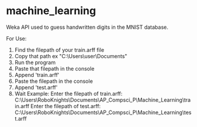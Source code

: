 # machine_learning
Weka API used to guess handwritten digits in the MNIST database.

For Use:
1. Find the filepath of your train.arff file
2. Copy that path ex "C:\Users\user\Documents\"
3. Run the program
4. Paste that filepath in the console
5. Append 'train.arff'
6. Paste the filepath in the console
7. Append 'test.arff'
8. Wait
Example: 
Enter the filepath of train.arff: 
C:\Users\RoboKnights\Documents\AP_Compsci_P\Machine_Learning\train.arff
Enter the filepath of test.arff: 
C:\Users\RoboKnights\Documents\AP_Compsci_P\Machine_Learning\test.arff
